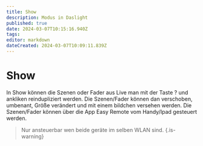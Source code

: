 ```yaml
---
title: Show
description: Modus in Daslight
published: true
date: 2024-03-07T10:15:16.940Z
tags: 
editor: markdown
dateCreated: 2024-03-07T10:09:11.839Z
---
```


# Show
In Show können die Szenen oder Fader aus Live man mit der Taste ? und ankliken reindupliziert werden.
Die Szenen/Fader können dan verschoben, umbenant, Größe verändert und mit einem bildchen versehen werden.
Die Szenen/Fader können über die App Easy Remote vom Handy/Ipad gesteuert werden.
> Nur ansteuerbar wen beide geräte im selben WLAN sind.
{.is-warning}